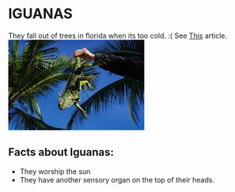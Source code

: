 # IGUANAS #

They fall out of trees in florida when its too cold. :(
    See [This](https://www.fox13news.com/news/when-do-iguanas-fall-from-trees-in-florida-and-will-it-happen-on-christmas-day) article.
    ![theiguana](download.jpeg)


## Facts about Iguanas:

* They worship the sun
* They have another sensory organ on the top of their heads.
